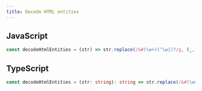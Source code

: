 ```yaml
---
title: Decode HTML entities
---
```


## JavaScript
```js
const decodeHtmlEntities = (str) => str.replace(/&#(\w+)(^\w|)?/g, (_, dec) => String.fromCharCode(dec))
```

## TypeScript
```ts
const decodeHtmlEntities = (str: string): string => str.replace(/&#(\w+)(^\w|)?/g, (_, dec) => String.fromCharCode(dec))
```
